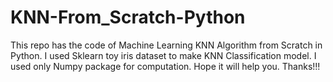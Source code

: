 # KNN-From_Scratch-Python

This repo has the code of Machine Learning KNN Algorithm from Scratch in Python. I used Sklearn toy iris dataset to make KNN Classification model.
I used only Numpy package for computation. Hope it will help you. Thanks!!!
